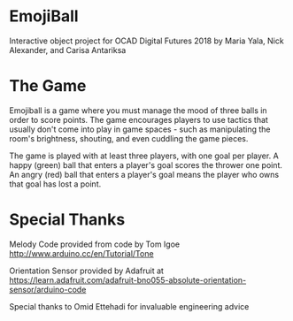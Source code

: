 # EmojiBall
Interactive object project for OCAD Digital Futures 2018
by Maria Yala, Nick Alexander, and Carisa Antariksa

# The Game
Emojiball is a game where you must manage the mood of three balls in order to score points. The game encourages players to use tactics that usually don't come into play in game spaces - such as manipulating the room's brightness, shouting, and even cuddling the game pieces.

The game is played with at least three players, with one goal per player. A happy (green) ball that enters a player's goal scores the thrower one point. An angry (red) ball that enters a player's goal means the player who owns that goal has lost a point.

# Special Thanks
Melody Code provided from code by Tom Igoe
http://www.arduino.cc/en/Tutorial/Tone

Orientation Sensor provided by Adafruit at 
https://learn.adafruit.com/adafruit-bno055-absolute-orientation-sensor/arduino-code

Special thanks to Omid Ettehadi for invaluable engineering advice